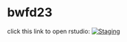 # bwfd23

click this link to open rstudio: [![Staging](https://img.shields.io/badge/Launch-UCB%20Datahub-blue.svg)](https://staging.datahub.berkeley.edu/hub/user-redirect/git-pull?repo=https%3A%2F%2Fgithub.com%2Fberkeley-demography%2Fbwfd23&urlpath=rstudio%2F)



